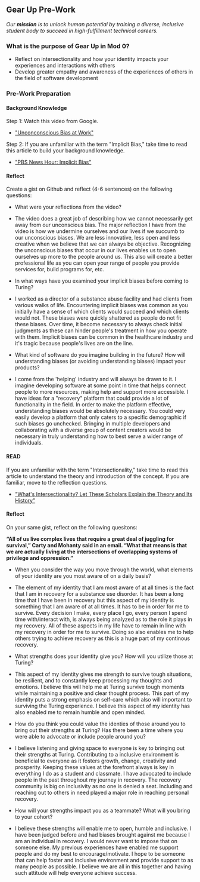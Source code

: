 ## Gear Up Pre-Work

_Our **mission** is to unlock human potential by training a diverse, inclusive student body to succeed in high-fulfillment technical careers._

### What is the purpose of Gear Up in Mod 0?

* Reflect on intersectionality and how your identity impacts your experiences and interactions with others
* Develop greater empathy and awareness of the experiences of others in the field of software development

### Pre-Work Preparation
#### Background Knowledge

Step 1: Watch this video from Google. 
* ["Unconconscious Bias at Work"](https://www.youtube.com/watch?v=NW5s_-Nl3JE)

Step 2: If you are unfamiliar with the term "Implicit Bias," take time to read this article to build your background knowledge. 
* ["PBS News Hour: Implicit Bias"](https://www.pbs.org/newshour/nation/making-people-aware-of-their-implicit-biases-doesnt-usually-change-minds-but-heres-what-does-work)

#### Reflect
Create a gist on Github and reflect (4-6 sentences) on the following questions:

* What were your reflections from the video?
 - The video does a great job of describing how we cannot necessarily get away from our unconscious bias. The major reflection I have from the video is how we undermine ourselves and our lives if we succumb to our unconscious biases. We are less innovative, less open and less creative when we believe that we can always be objective. Recognizing the unconscious biases that occur in our lives enables us to open ourselves up more to the people around us. This also will create a better professional life as you can open your range of people you provide services for, build programs for, etc. 
* In what ways have you examined your implicit biases before coming to Turing?
 - I worked as a director of a substance abuse facility and had clients from various walks of life. Encountering implicit biases was common as you initially have a sense of which clients would succeed and which clients would not. These biases were quickly shattered as people do not fit these biases. Over time, it become necessary to always check initial judgments as these can hinder people's treatment in how you operate with them. Implicit biases can be common in the healthcare industry and it's tragic because people's lives are on the line. 
* What kind of software do you imagine building in the future? How will understanding biases (or avoiding understanding biases) impact your products?
 - I come from the 'helping' industry and will always be drawn to it. I imagine developing software at some point in time that helps connect people to more resources, making help and support more accessible. I have ideas for a "recovery" platform that could provide a lot of functionality in the field. In order to make the platform effective, understanding biases would be absolutely necessary. You could very easily develop a platform that only caters to a specific demographic if such biases go unchecked. Bringing in multiple developers and collaborating with a diverse group of content creators would be necessary in truly understanding how to best serve a wider range of individuals. 


#### READ

If you are unfamiliar with the term "Intersectionality," take time to read this article to understand the theory and introduction of the concept. If you are familiar, move to the reflection questions.  
* ["What's Intersectionality? Let These Scholars Explain the Theory and Its History"](https://time.com/5560575/intersectionality-theory/)

#### Reflect
On your same gist, reflect on the following quesitons:

<b>“All of us live complex lives that require a great deal of juggling for survival,” Carty and Mohanty said in an email. “What that means is that we are actually living at the intersections of overlapping systems of privilege and oppression.”</b>

 * When you consider the way you move through the world, what elements of your identity are you most aware of on a daily basis?
- The element of my identity that I am most aware of at all times is the fact that I am in recovery for a substance use disorder. It has been a long time      that I have been in recovery but this aspect of my identity is something that I am aware of at all times. It has to be in order for me to survive. Every     decision I make, every place I go, every person I spend time with/interact with, is always being analyzed as to the role it plays in my recovery. All of these aspects in my life have to remain in line with my recovery in order for me to survive. Doing so also enables me to help others trying to achieve recovery as this is a huge part of my continous recovery. 
 * What strengths does your identity give you?  How will you utilize those at Turing?
- This aspect of my identity gives me strength to survive tough situations, be resilient, and to constantly keep processing my thoughts and emotions. I believe this will help me at Turing survive tough moments while maintaining a positive and clear thought process. This part of my identity puts a strong emphasis on self-care which also will important to surviving the Turing experience. I believe this aspect of my identity has also enabled me to remain humble and open minded. 
 * How do you think you could value the identies of those around you to bring out their strengths at Turing? Has there been a time where you were able to advocate or include people around you?
- I believe listening and giving space to everyone is key to bringing out their strengths at Turing. Contributing to a inclusive environment is beneficial to everyone as it fosters growth, change, creativity and prosperity. Keeping these values at the forefront always is key in everything I do as a student and classmate. I have advocated to include people in the past throughout my journey in recovery. The recovery community is big on inclusivity as no one is denied a seat. Including and reaching out to others in need played a major role in reaching personal recovery.  
 * How will your strengths impact you as a teammate?  What will you bring to your cohort? 
 - I believe these strengths will enable me to open, humble and inclusive. I have been judged before and had biases brought against me because I am an individual in recovery. I would never want to impose that on someone else. My previous experiences have enabled me support people and do my best to encourage/motivate. I hope to be someone that can help foster and inclusive environment and provide support to as many people as possible. I believe we are all in this together and having such attitude will help everyone achieve success. 
